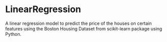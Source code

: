 # LinearRegression
A linear regression model to predict the price of the houses on certain features using the Boston Housing Dataset from scikit-learn package using Python.

